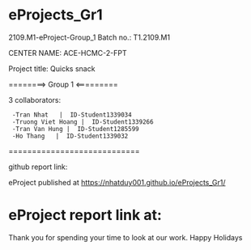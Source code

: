 # eProjects_Gr1

2109.M1-eProject-Group_1 Batch no.: T1.2109.M1

CENTER NAME: ACE-HCMC-2-FPT

Project title: Quicks snack

========> Group 1 <=========

3 collaborators:

     -Tran Nhat   |  ID-Student1339034
     -Truong Viet Hoang |  ID-Student1339266
     -Tran Van Hung |  ID-Student1285599
     -Ho Thang   |  ID-Student1339032

============================

github report link:

eProject published at  https://nhatduy001.github.io/eProjects_Gr1/

eProject report link at: 
============================

Thank you for spending your time to look at our work. Happy Holidays



